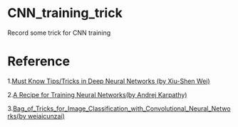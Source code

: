 # CNN_training_trick
Record some trick for CNN training
# Reference

1.[Must Know Tips/Tricks in Deep Neural Networks (by Xiu-Shen Wei)](http://lamda.nju.edu.cn/weixs/project/CNNTricks/CNNTricks.html)

2.[A Recipe for Training Neural Networks(by Andrej Karpathy)](http://karpathy.github.io/2019/04/25/recipe/) 

3.[Bag_of_Tricks_for_Image_Classification_with_Convolutional_Neural_Networks(by weiaicunzai)](https://github.com/weiaicunzai/Bag_of_Tricks_for_Image_Classification_with_Convolutional_Neural_Networks)
